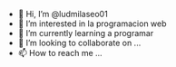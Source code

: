 - 👋 Hi, I’m @ludmilaseo01
- 👀 I’m interested in  la programacion web
- 🌱 I’m currently learning  a programar
- 💞️ I’m looking to collaborate on ...
- 📫 How to reach me ...

<!---
ludmilaseo01/ludmilaseo01 is a ✨ special ✨ repository because its `README.md` (this file) appears on your GitHub profile.
You can click the Preview link to take a look at your changes.
--->
